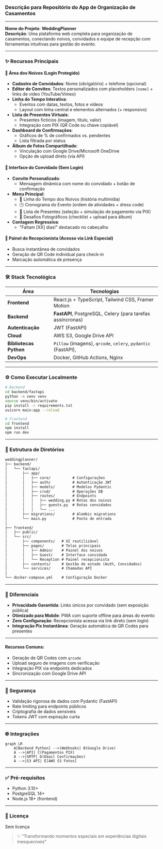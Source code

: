 ### Descrição para Repositório do App de Organização de Casamentos  

---

**Nome do Projeto**: **WeddingPlanner**  
**Descrição**: Uma plataforma web completa para organização de casamentos, conectando noivos, convidados e equipe de recepção com ferramentas intuitivas para gestão do evento.  

---

### ✨ Recursos Principais  

#### 👰 **Área dos Noivos (Login Protegido)**  
- **Cadastro de Convidados**: Nome (obrigatório) + telefone (opcional)  
- **Editor de Convites**: Textos personalizados com placeholders `[nome]` + links de vídeo (YouTube/Vimeo)  
- **Linha do Tempo Interativa**:  
  - Eventos com datas, textos, fotos e vídeos  
  - Layout com linha central e elementos alternados (+ responsivo)  
- **Lista de Presentes Virtuais**:  
  - Presentes fictícios (imagem, título, valor)  
  - Integração com PIX (QR Code ou chave copiável)  
- **Dashboard de Confirmações**:  
  - Gráficos de % de confirmados vs. pendentes  
  - Lista filtrada por status  
- **Álbum de Fotos Compartilhado**:  
  - Vinculação com Google Drive/Microsoft OneDrive  
  - Opção de upload direto (via API)  

#### 📱 **Interface do Convidado (Sem Login)**  
- **Convite Personalizado**:  
  - Mensagem dinâmica com nome do convidado + botão de confirmação  
- **Menu Principal**:  
  - 📜 Linha do Tempo dos Noivos (história multimídia)  
  - 🕒 Cronograma do Evento (ordem de atividades + dress code)  
  - 🎁 Lista de Presentes (seleção + simulação de pagamento via PIX)  
  - 📸 Desafios Fotográficos (checklist + upload para álbum)  
- **Contagem Regressiva**:  
  - "Faltam [XX] dias!" destacado no cabeçalho  

#### 🎫 **Painel do Recepcionista (Acesso via Link Especial)**  
- Busca instantânea de convidados  
- Geração de QR Code individual para check-in  
- Marcação automática de presença  

---

### 🛠 Stack Tecnológica  
| Área          | Tecnologias                                                                 |
|---------------|-----------------------------------------------------------------------------|
| **Frontend**  | React.js + TypeScript, Tailwind CSS, Framer Motion                         |
| **Backend**   | **FastAPI**, PostgreSQL, Celery (para tarefas assíncronas) |
| **Autenticação** | JWT (FastAPI)                                      |
| **Cloud**     | AWS S3, Google Drive API                                                   |
| **Bibliotecas Python** | `Pillow` (imagens), `qrcode`, `celery`, `pydantic` (FastAPI), |
| **DevOps**    | Docker, GitHub Actions, Nginx                                              |

---

### ⚙️ Como Executar Localmente

```bash
# Backend
cd backend/fastapi
python -m venv venv
source venv/bin/activate
pip install -r requirements.txt
uvicorn main:app --reload

# Frontend
cd frontend
npm install
npm run dev
```

---

### 📂 Estrutura de Diretórios  
```markdown
weddingplanner/
├── backend/
│   └── fastapi/
│       ├── app/
│       │   ├── core/          # Configurações
│       │   ├── auth/          # Autenticação JWT
│       │   ├── models/        # Modelos Pydantic
│       │   ├── crud/          # Operações DB
│       │   ├── routes/        # Endpoints
│       │   │   ├── wedding.py # Rotas dos noivos
│       │   │   ├── guests.py  # Rotas convidados
│       │   │   └── ...
│       ├── migrations/        # Alembic migrations
│       └── main.py            # Ponto de entrada
│
├── frontend/
│   ├── public/
│   └── src/
│       ├── components/   # UI reutilizável
│       ├── pages/        # Telas principais
│       │   ├── Admin/    # Painel dos noivos
│       │   ├── Guest/    # Interface convidado
│       │   └── Reception # Painel recepcionista
│       ├── contexts/     # Gestão de estado (Auth, Convidados)
│       └── services/     # Chamadas API
│
└── docker-compose.yml    # Configuração Docker
```

---

### 🌟 Diferenciais  
- **Privacidade Garantida**: Links únicos por convidado (sem exposição pública)  
- **Otimizado para Mobile**: PWA com suporte offline para áreas do evento  
- **Zero Configuração**: Recepcionista acessa via link direto (sem login)  
- **Integração Pix Instantânea**: Geração automática de QR Codes para presentes  

---

#### **Recursos Comuns**:
- Geração de QR Codes com `qrcode`
- Upload seguro de imagens com verificação
- Integração PIX via endpoints dedicados
- Sincronização com Google Drive API

---

### 🔐 Segurança
- Validação rigorosa de dados com Pydantic (FastAPI)
- Rate limiting para endpoints públicos
- Criptografia de dados sensíveis
- Tokens JWT com expiração curta

---

### 🌐 Integrações
```mermaid
graph LR
    A[Backend Python] -->|Webhooks| B(Google Drive)
    A -->|API| C(Pagamentos PIX)
    A -->|SMTP| D(Email Confirmações)
    A -->|S3 API| E[AWS S3 Fotos]
```

---

### ✅ Pré-requisitos
- Python 3.10+
- PostgreSQL 14+
- Node.js 18+ (frontend)

---

### 📄 Licença  
Sem licença  


> ✨ "Transformando momentos especiais em experiências digitais inesquecíveis"